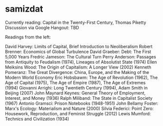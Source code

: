 samizdat
========

Currently reading: Capital in the Twenty-First Century, Thomas Piketty
Discussion via Google Hangout: TBD

Readings from the left:

David Harvey: Limits of Capital, Brief Introduction to Neoliberalism
Robert Brenner: Economics of Global Turbulence
David Graeber: Debt: The First 5,000 Years
Fredric Jameson: The Cultural Turn
Perry Anderson: Passages from Antiquity to Feudalism (1974), Lineages of Absolutist State (1974)
Ellen Meiksins Wood: The Origin of Capitalism: A Longer View (2002)
Kenneth Pomeranz: The Great Divergence: China, Europe, and the Making of the Modern World Economy
Eric Hobsbawm: The Age of Revolution (1962), The Age of Capital (1975), The Age of Empire (1987), The Age of Extremes (1994)
Giovanni Arrighi: Long Twentieth Century (1994), Adam Smith in Beijing (2007)
John Maynard Keynes: General Theory of Employment, Interest, and Money (1936)
Ralph Miliband: The State in Capitalist Society (1967)
Antonio Gramsci: Prison Notebooks (1948-1951)
John Bellamy Foster: Marx's Ecology: Materialism and Nature (2000)
Silvia Federici: Point Zero: Housework, Reproduction, and Feminist Struggle (2012)
Lewis Mumford: Technics and Civilization (1934)
